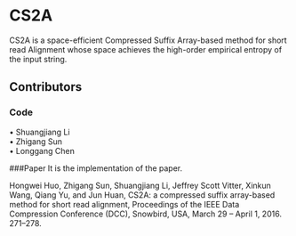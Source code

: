 # CS2A
CS2A is a space-efficient Compressed Suffix Array-based method for short read Alignment whose space achieves 
the high-order empirical entropy of the input string.

## Contributors
### Code
  •	Shuangjiang Li    
  •	Zhigang Sun    
  •	Longgang Chen   

###Paper
It is the implementation of the paper.

Hongwei Huo, Zhigang Sun, Shuangjiang Li, Jeffrey Scott Vitter, Xinkun Wang, Qiang Yu, and Jun Huan, CS2A: a compressed suffix array-based method for short read alignment, Proceedings of the IEEE Data Compression Conference (DCC), Snowbird, USA, March 29 – April 1, 2016. 271–278.
